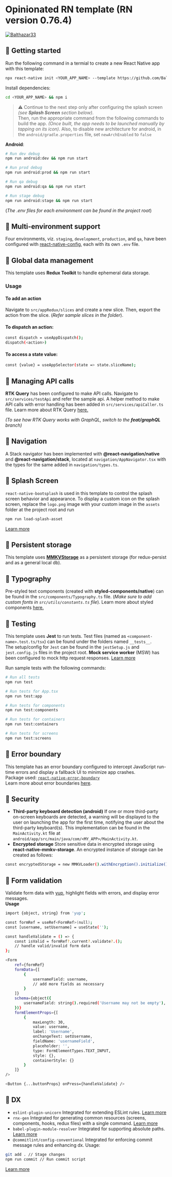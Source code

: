# Opinionated RN template (RN version 0.76.4)

[![Balthazar33](https://circleci.com/gh/Balthazar33/opinionated-rn-template.svg?style=svg)](https://app.circleci.com/pipelines/github/Balthazar33/opinionated-rn-template)




## 🧊 Getting started
Run the following command in a termial to create a new React Native app with this template:

```bash
npx react-native init <YOUR_APP_NAME> --template https://github.com/Balthazar33/opinionated-rn-template.git
```

Install dependencies:
```bash
cd <YOUR_APP_NAME> && npm i
```
> ⚠️ Continue to the next step only after configuring the splash screen *(see **Splash Screen** section below)*.\
> Then, run the appropriate command from the following commands to build the app. *(Once built, the app needs to be launched manually by tapping on its icon)*.
> Also, to disable new architecture for android, in the `android/gradle.properties` file, set `newArchEnabled` to `false`

**Android**:
```bash
# Run dev debug
npm run android:dev && npm run start

# Run prod debug
npm run android:prod && npm run start

# Run qa debug
npm run android:qa && npm run start

# Run stage debug
npm run android:stage && npm run start
```
(*The .env files for each environment can be found in the project root*)

## 🧊 Multi-environment support
Four environments, viz. `staging`, `development`, `production`, and `qa`, have been configured with [react-native-config](https://www.npmjs.com/package/react-native-config), each with its own `.env` file.

## 🧊 Global data management
This template uses **Redux Toolkit** to handle ephemeral data storage.
### Usage
#### To add an action
Navigate to `src/appRedux/slices` and create a new slice. Then, export the action from the slice. (*Refer sample slices in the folder*).

#### To dispatch an action:
```bash
const dispatch = useAppDispatch();
dispatch(<action>)
```
#### To access a state value:
```bash
const {value} = useAppSelector(state => state.sliceName);
```

## 🧊 Managing API calls
**RTK Query** has been configured to make API calls. Navigate to `src/services/testApi` and refer the sample api. A helper method to make API calls with error handling has been added in `src/services/apiCaller.ts` file. Learn more about RTK Query [here.](https://redux-toolkit.js.org/rtk-query/overview)

*(To see how RTK Query works with GraphQL, switch to the **feat/graphQL** branch)*

## 🧊 Navigation
A Stack navigator has been implemented with **@react-navigation/native** and **@react-navigation/stack**, located at `navigation/AppNavigator.tsx` with the types for the same added in `navigation/types.ts`.

## 🧊 Splash Screen
`react-native-bootsplash` is used in this template to control the splash screen behavior and appearance. To display a custom icon on the splash screen, replace the `logo.png` image with your custom image in the `assets` folder at the project root and run
```bash
npm run load-splash-asset
```
[Learn more](https://github.com/zoontek/react-native-bootsplash)

## 🧊 Persistent storage
This template uses [**MMKVStorage**](https://github.com/ammarahm-ed/react-native-mmkv-storage) as a persistent storage (for redux-persist and as a general local db). 

## 🧊 Typography
Pre-styled text components (created with **styled-components/native**) can be found in the `src/components/Typography.ts` file. (*Make sure to add custom fonts in `src/utils/constants.ts` file*). Learn more about styled components [here.](https://styled-components.com/)

## 🧊 Testing
This template uses **Jest** to run tests.
Test files (named as `<component-name>.test.ts/tsx`) can be found under the folders named `__tests__`.\
The setup/config for `Jest` can be found in the `jestSetup.js` and `jest.config.js` files in the project root.
**Mock service worker** (MSW) has been configured to mock http request responses. [Learn more](https://mswjs.io/)

Run sample tests with the following commands:
```bash
# Run all tests
npm run test

# Run tests for App.tsx
npm run test:app

# Run tests for components
npm run test:components

# Run tests for containers
npm run test:containers

# Run tests for screens
npm run test:screens
```

## 🧊 Error boundary
This template has an error boundary configured to intercept JavaScript run-time errors and display a fallback UI to minimize app crashes.\
Package used: [`react-native-error-boundary`](https://www.npmjs.com/package/react-native-error-boundary)\
Learn more about error boundaries [here](https://react.dev/reference/react/Component#catching-rendering-errors-with-an-error-boundary).

## 🧊 Security
- **Third-party keyboard detection (android)**
If one or more third-party on-screen keyboards are detected, a warning will be displayed to the user on launching the app for the first time, notifying the user about the third-party keyboard(s). This implementation can be found in the `MainActivity.kt` file at `android/app/src/main/java/com/<MY_APP>/MainActivity.kt`.
- **Encrypted storage**
Store sensitive data in encrypted storage using **react-native-mmkv-storage**. An encrypted instance of storage can be created as follows:
```bash
const encryptedStorage = new MMKVLoader().withEncryption().initialize()
```

## 🧊 Form validation
Validate form data with [yup](https://www.npmjs.com/package/yup), highlight fields with errors, and display error messages.\
**Usage**
```bash
import {object, string} from 'yup';

const formRef = useRef<FormRef>(null);
const [username, setUsername] = useState('');

const handleValidate = () => {
    const isValid = formRef?.current?.validate?.();
    // handle valid/invalid form data
};

<Form
    ref={formRef}
    formData={[
        {
            usernameField: username,
            // add more fields as necessary
        }
    ]}
    schema={object({
        usernameField: string().required('Username may not be empty'),
    })}
    formElementProps={[
        {
            maxLength: 30,
            value: username,
            label: 'Username',
            onChangeText: setUsername,
            fieldName: 'usernameField',
            placeholder: '',
            type: FormElementTypes.TEXT_INPUT,
            style: {},
            containerStyle: {}
        }
    ]}
/>

<Button {...buttonProps} onPress={handleValidate} />
```
## 🧊 DX
- `eslint-plugin-unicorn` 
Integrated for extending ESLint rules. [Learn more](https://github.com/sindresorhus/eslint-plugin-unicorn)
- `rnx-gen` 
Integrated for generating common resources (screens, components, hooks, redux files) with a single command. [Learn more](https://www.npmjs.com/package/rnx-gen)
- `babel-plugin-module-resolver`
Integrated for supporting absolute paths. [Learn more](https://www.npmjs.com/package/babel-plugin-module-resolver)
- `@commitlint/config-conventional`
Integrated for enforcing commit message rules and enhancing dx.
Usage:
```bash
git add . // Stage changes
npm run commit // Run commit script
```
 [Learn more](https://commitlint.js.org/#/reference-rules)
